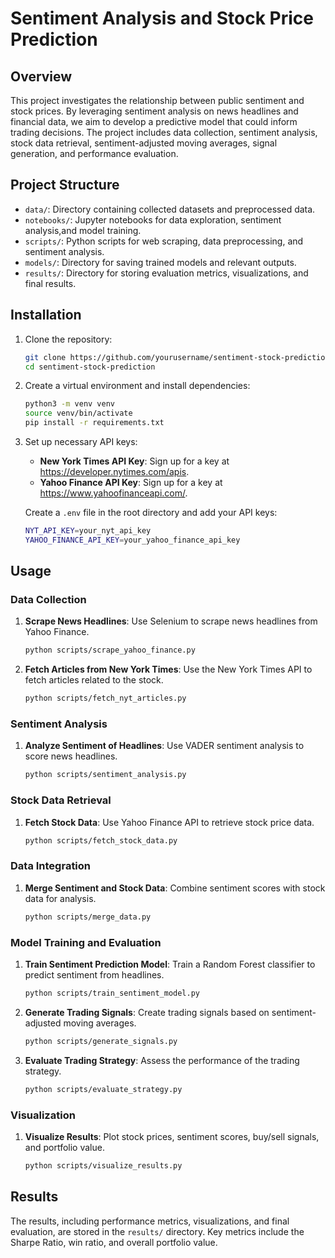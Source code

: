 # Sentiment Analysis and Stock Price Prediction 

## Overview

This project investigates the relationship between public sentiment and stock prices. By leveraging sentiment analysis on news headlines and financial data, we aim to develop a predictive model that could inform trading decisions. The project includes data collection, sentiment analysis, stock data retrieval, sentiment-adjusted moving averages, signal generation, and performance evaluation.

## Project Structure

- `data/`: Directory containing collected datasets and preprocessed data.
- `notebooks/`: Jupyter notebooks for data exploration, sentiment analysis,and model training.
- `scripts/`: Python scripts for web scraping, data preprocessing, and sentiment analysis.
- `models/`: Directory for saving trained models and relevant outputs.
- `results/`: Directory for storing evaluation metrics, visualizations, and final results.

## Installation

1. Clone the repository:
   ```sh
   git clone https://github.com/yourusername/sentiment-stock-prediction.git
   cd sentiment-stock-prediction
   ```

2. Create a virtual environment and install dependencies:
   ```sh
   python3 -m venv venv
   source venv/bin/activate
   pip install -r requirements.txt
   ```

3. Set up necessary API keys:
   - **New York Times API Key**: Sign up for a key at https://developer.nytimes.com/apis.
   - **Yahoo Finance API Key**: Sign up for a key at https://www.yahoofinanceapi.com/.

   Create a `.env` file in the root directory and add your API keys:
   ```sh
   NYT_API_KEY=your_nyt_api_key
   YAHOO_FINANCE_API_KEY=your_yahoo_finance_api_key
   ```

## Usage

### Data Collection

1. **Scrape News Headlines**: Use Selenium to scrape news headlines from Yahoo Finance.
   ```sh
   python scripts/scrape_yahoo_finance.py
   ```

2. **Fetch Articles from New York Times**: Use the New York Times API to fetch articles related to the stock.
   ```sh
   python scripts/fetch_nyt_articles.py
   ```

### Sentiment Analysis

1. **Analyze Sentiment of Headlines**: Use VADER sentiment analysis to score news headlines.
   ```sh
   python scripts/sentiment_analysis.py
   ```

### Stock Data Retrieval

1. **Fetch Stock Data**: Use Yahoo Finance API to retrieve stock price data.
   ```sh
   python scripts/fetch_stock_data.py
   ```

### Data Integration

1. **Merge Sentiment and Stock Data**: Combine sentiment scores with stock data for analysis.
   ```sh
   python scripts/merge_data.py
   ```

### Model Training and Evaluation

1. **Train Sentiment Prediction Model**: Train a Random Forest classifier to predict sentiment from headlines.
   ```sh
   python scripts/train_sentiment_model.py
   ```

2. **Generate Trading Signals**: Create trading signals based on sentiment-adjusted moving averages.
   ```sh
   python scripts/generate_signals.py
   ```

3. **Evaluate Trading Strategy**: Assess the performance of the trading strategy.
   ```sh
   python scripts/evaluate_strategy.py
   ```

### Visualization

1. **Visualize Results**: Plot stock prices, sentiment scores, buy/sell signals, and portfolio value.
   ```sh
   python scripts/visualize_results.py
   ```

## Results

The results, including performance metrics, visualizations, and final evaluation, are stored in the `results/` directory. Key metrics include the Sharpe Ratio, win ratio, and overall portfolio value.


